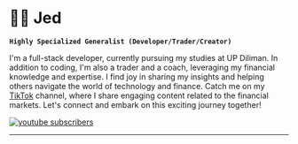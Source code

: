 <!--
**Vasallius/Vasallius** is a ✨ _special_ ✨ repository because its `README.md` (this file) appears on your GitHub profile.

Here are some ideas to get you started:

- 🔭 I’m currently working on ...
- 🌱 I’m currently learning ...
- 👯 I’m looking to collaborate on ...
- 🤔 I’m looking for help with ...
- 💬 Ask me about ...
- 📫 How to reach me: ...
- 😄 Pronouns: ...
- ⚡ Fun fact: ...
-->

# 🏄‍♂️ Jed

**`Highly Specialized Generalist (Developer/Trader/Creator)`**

I'm a full-stack developer, currently pursuing my studies at UP Diliman. In addition to coding, I'm also a trader and a coach, leveraging my financial knowledge and expertise. I find joy in sharing my insights and helping others navigate the world of technology and finance. Catch me on my [TikTok][tiktok] channel, where I share engaging content related to the financial markets. Let's connect and embark on this exciting journey together!


   <p align="left">
   <a href="https://www.tiktok.com/@traderkreios">
      <img alt="youtube subscribers" title="Subscribe to my YouTube channel" src="https://img.shields.io/static/v1?label=Followers&message=21k&color=55960c&style=for-the-badge&labelColor=488207&logo=tiktok"/>
     
  
   
</p>


---

[youtube]: https://youtube.com/fknight
[tiktok]: https://www.tiktok.com/@traderkreios

